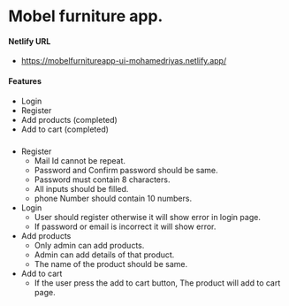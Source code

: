 # Mobel furniture app.

#### Netlify URL
* https://mobelfurnitureapp-ui-mohamedriyas.netlify.app/

#### Features
* Login
* Register 
* Add products (completed)
* Add to cart (completed)

#####
* Register 
    * Mail Id cannot be repeat.
    * Password and Confirm password should be same.
    * Password must contain 8 characters.
    * All inputs should be filled.
    * phone Number should contain 10 numbers.
* Login 
    * User should register otherwise it will show error in login page.
    * If password or email is incorrect it will show error.
* Add products
    * Only admin can add products.
    * Admin can add details of that product.
    * The name of the product should be same.
* Add to cart 
    * If the user press the add to cart button, The product will add to cart page.
